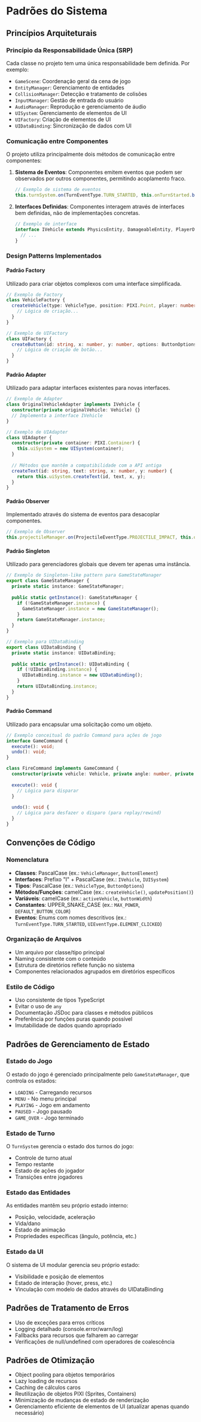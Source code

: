 # Padrões do Sistema

## Princípios Arquiteturais

### Princípio da Responsabilidade Única (SRP)
Cada classe no projeto tem uma única responsabilidade bem definida. Por exemplo:
- `GameScene`: Coordenação geral da cena de jogo
- `EntityManager`: Gerenciamento de entidades
- `CollisionManager`: Detecção e tratamento de colisões
- `InputManager`: Gestão de entrada do usuário
- `AudioManager`: Reprodução e gerenciamento de áudio
- `UISystem`: Gerenciamento de elementos de UI
- `UIFactory`: Criação de elementos de UI
- `UIDataBinding`: Sincronização de dados com UI

### Comunicação entre Componentes
O projeto utiliza principalmente dois métodos de comunicação entre componentes:

1. **Sistema de Eventos**: Componentes emitem eventos que podem ser observados por outros componentes, permitindo acoplamento fraco.
   ```typescript
   // Exemplo de sistema de eventos
   this.turnSystem.on(TurnEventType.TURN_STARTED, this.onTurnStarted.bind(this));
   ```

2. **Interfaces Definidas**: Componentes interagem através de interfaces bem definidas, não de implementações concretas.
   ```typescript
   // Exemplo de interface
   interface IVehicle extends PhysicsEntity, DamageableEntity, PlayerOwnedEntity {
     // ...
   }
   ```

### Design Patterns Implementados

#### Padrão Factory
Utilizado para criar objetos complexos com uma interface simplificada.
```typescript
// Exemplo de Factory
class VehicleFactory {
  createVehicle(type: VehicleType, position: PIXI.Point, player: number): Vehicle {
    // Lógica de criação...
  }
}

// Exemplo de UIFactory
class UIFactory {
  createButton(id: string, x: number, y: number, options: ButtonOptions): ButtonElement {
    // Lógica de criação de botão...
  }
}
```

#### Padrão Adapter
Utilizado para adaptar interfaces existentes para novas interfaces.
```typescript
// Exemplo de Adapter
class OriginalVehicleAdapter implements IVehicle {
  constructor(private originalVehicle: Vehicle) {}
  // Implementa a interface IVehicle
}

// Exemplo de UIAdapter
class UIAdapter {
  constructor(private container: PIXI.Container) {
    this.uiSystem = new UISystem(container);
  }
  
  // Métodos que mantêm a compatibilidade com a API antiga
  createText(id: string, text: string, x: number, y: number) {
    return this.uiSystem.createText(id, text, x, y);
  }
}
```

#### Padrão Observer
Implementado através do sistema de eventos para desacoplar componentes.
```typescript
// Exemplo de Observer
this.projectileManager.on(ProjectileEventType.PROJECTILE_IMPACT, this.onProjectileImpact.bind(this));
```

#### Padrão Singleton
Utilizado para gerenciadores globais que devem ter apenas uma instância.
```typescript
// Exemplo de Singleton-like pattern para GameStateManager
export class GameStateManager {
  private static instance: GameStateManager;
  
  public static getInstance(): GameStateManager {
    if (!GameStateManager.instance) {
      GameStateManager.instance = new GameStateManager();
    }
    return GameStateManager.instance;
  }
}

// Exemplo para UIDataBinding
export class UIDataBinding {
  private static instance: UIDataBinding;
  
  public static getInstance(): UIDataBinding {
    if (!UIDataBinding.instance) {
      UIDataBinding.instance = new UIDataBinding();
    }
    return UIDataBinding.instance;
  }
}
```

#### Padrão Command
Utilizado para encapsular uma solicitação como um objeto.
```typescript
// Exemplo conceitual do padrão Command para ações de jogo
interface GameCommand {
  execute(): void;
  undo(): void;
}

class FireCommand implements GameCommand {
  constructor(private vehicle: Vehicle, private angle: number, private power: number) {}
  
  execute(): void {
    // Lógica para disparar
  }
  
  undo(): void {
    // Lógica para desfazer o disparo (para replay/rewind)
  }
}
```

## Convenções de Código

### Nomenclatura
- **Classes**: PascalCase (ex.: `VehicleManager`, `ButtonElement`)
- **Interfaces**: Prefixo "I" + PascalCase (ex.: `IVehicle`, `IUISystem`)
- **Tipos**: PascalCase (ex.: `VehicleType`, `ButtonOptions`)
- **Métodos/Funções**: camelCase (ex.: `createVehicle()`, `updatePosition()`)
- **Variáveis**: camelCase (ex.: `activeVehicle`, `buttonWidth`)
- **Constantes**: UPPER_SNAKE_CASE (ex.: `MAX_POWER`, `DEFAULT_BUTTON_COLOR`)
- **Eventos**: Enums com nomes descritivos (ex.: `TurnEventType.TURN_STARTED`, `UIEventType.ELEMENT_CLICKED`)

### Organização de Arquivos
- Um arquivo por classe/tipo principal
- Naming consistente com o conteúdo
- Estrutura de diretórios reflete função no sistema
- Componentes relacionados agrupados em diretórios específicos

### Estilo de Código
- Uso consistente de tipos TypeScript
- Evitar o uso de `any`
- Documentação JSDoc para classes e métodos públicos
- Preferência por funções puras quando possível
- Imutabilidade de dados quando apropriado

## Padrões de Gerenciamento de Estado

### Estado do Jogo
O estado do jogo é gerenciado principalmente pelo `GameStateManager`, que controla os estados:
- `LOADING` - Carregando recursos
- `MENU` - No menu principal
- `PLAYING` - Jogo em andamento
- `PAUSED` - Jogo pausado
- `GAME_OVER` - Jogo terminado

### Estado de Turno
O `TurnSystem` gerencia o estado dos turnos do jogo:
- Controle de turno atual
- Tempo restante
- Estado de ações do jogador
- Transições entre jogadores

### Estado das Entidades
As entidades mantêm seu próprio estado interno:
- Posição, velocidade, aceleração
- Vida/dano
- Estado de animação
- Propriedades específicas (ângulo, potência, etc.)

### Estado da UI
O sistema de UI modular gerencia seu próprio estado:
- Visibilidade e posição de elementos
- Estado de interação (hover, press, etc.)
- Vinculação com modelo de dados através do UIDataBinding

## Padrões de Tratamento de Erros
- Uso de exceções para erros críticos
- Logging detalhado (console.error/warn/log)
- Fallbacks para recursos que falharem ao carregar
- Verificações de null/undefined com operadores de coalescência

## Padrões de Otimização
- Object pooling para objetos temporários
- Lazy loading de recursos
- Caching de cálculos caros
- Reutilização de objetos PIXI (Sprites, Containers)
- Minimização de mudanças de estado de renderização
- Gerenciamento eficiente de elementos de UI (atualizar apenas quando necessário)
